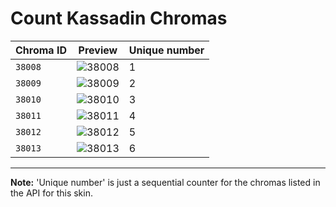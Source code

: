 # Count Kassadin Chromas

| Chroma ID | Preview | Unique number |
|---|---|---|
| `38008` | ![38008](https://raw.communitydragon.org/latest/plugins/rcp-be-lol-game-data/global/default/v1/champion-chroma-images/38/38008.png) | 1 |
| `38009` | ![38009](https://raw.communitydragon.org/latest/plugins/rcp-be-lol-game-data/global/default/v1/champion-chroma-images/38/38009.png) | 2 |
| `38010` | ![38010](https://raw.communitydragon.org/latest/plugins/rcp-be-lol-game-data/global/default/v1/champion-chroma-images/38/38010.png) | 3 |
| `38011` | ![38011](https://raw.communitydragon.org/latest/plugins/rcp-be-lol-game-data/global/default/v1/champion-chroma-images/38/38011.png) | 4 |
| `38012` | ![38012](https://raw.communitydragon.org/latest/plugins/rcp-be-lol-game-data/global/default/v1/champion-chroma-images/38/38012.png) | 5 |
| `38013` | ![38013](https://raw.communitydragon.org/latest/plugins/rcp-be-lol-game-data/global/default/v1/champion-chroma-images/38/38013.png) | 6 |

---

**Note:** 'Unique number' is just a sequential counter for the chromas listed in the API for this skin.